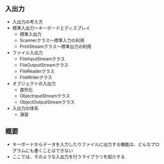 ## 入出力

* 入出力の考え方
* 標準入出力～キーボードとディスプレイ
    * 標準入出力
    * Scannerクラス～標準入力の利用
    * PrintStreamクラス～標準出力の利用
* ファイル入出力
    * FileInputStreamクラス
    * FileOutputStreamクラス
    * FileReaderクラス
    * FileWriterクラス
* オブジェクトの入出力
    * 直列化
    * ObjectnputStreamクラス
    * ObjectOutputStreamクラス
* 入出力の体系
    * 演習

## 概要

* キーボードからデータを入力したりファイルに出力する機能は、どんなプログラムにも書くことはできない
* ここでは、そのような入出力を行うライブラリを紹介する
